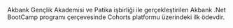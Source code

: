 Akbank Gençlik Akademisi ve Patika işbirliği ile gerçekleştirilen Akbank .Net BootCamp programı çerçevesinde Cohorts platformu üzerindeki ilk ödevdir.
